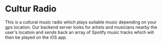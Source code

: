 Cultur Radio
============

This is a cultural music radio which plays suitable music depending on your gps location.
Our backend server looks for artists and musicians nearby the user's location and sends back an array of Spotify music tracks which will then be played on the iOS app.